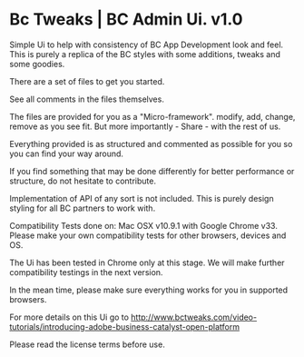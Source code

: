 Bc Tweaks | BC Admin Ui. v1.0
=============================

Simple Ui to help with consistency of BC App Development look and feel. This is purely a replica of the BC styles with some additions, tweaks and some goodies.

There are a set of files to get you started.

See all comments in the files themselves.

The files are provided for you as a "Micro-framework". modify, add, change, remove as you see fit. But more importantly - Share - with the rest of us.

Everything provided is as structured and commented as possible for you so you can find your way around.

If you find something that may be done differently for better performance or structure, do not hesitate to contribute.

Implementation of API of any sort is not included. This is purely design styling for all BC partners to work with.

Compatibility Tests done on: Mac OSX v10.9.1 with Google Chrome v33. Please make your own compatibility tests for other browsers, devices and OS.

The Ui has been tested in Chrome only at this stage. We will make further compatibility testings in the next version.

In the mean time, please make sure everything works for you in supported browsers.

For more details on this Ui go to http://www.bctweaks.com/video-tutorials/introducing-adobe-business-catalyst-open-platform

Please read the license terms before use.